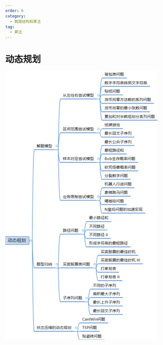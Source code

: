 ```yaml
---
order: 6
category:
  - 数据结构和算法
tag:
  - 算法
---
```

# 动态规划

![image-20231022184222447](../../images/算法-动态规划.png)